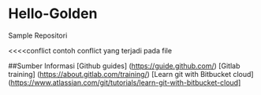 # Hello-Golden
Sample Repositori

<<<<conflict
contoh conflict yang terjadi pada file

##Sumber Informasi
[Github guides] (https://guide.github.com/)
[Gitlab training] (https://about.gitlab.com/training/)
[Learn git with Bitbucket cloud] (https://www.atlassian.com/git/tutorials/learn-git-with-bitbucket-cloud]

